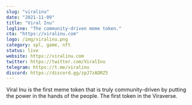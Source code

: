 ```yaml
---
slug: "viralinu"
date: "2021-11-09"
title: "Viral Inu"
logline: "The community-driven meme token."
cta: "https://viralinu.com"
logo: /img/viralinu.png
category: spl, game, nft
status: live
website: https://viralinu.com
twitter: https://twitter.com/ViralInu
telegram: https://t.me/viralinu
discord: https://discord.gg/zpJ7zADRZ5
---
```


Viral Inu is the first meme token that is truly community-driven by putting the power in the hands of the people. The first token in the Viraverse.

